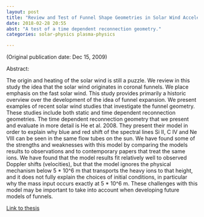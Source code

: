 ```yaml
--- 
layout: post 
title: "Review and Test of Funnel Shape Geometries in Solar Wind Acceleration"
date: 2018-02-28 20:55
abst: "A test of a time dependent reconnection geometry."
categories: solar-physics plasma-physics 

---
```


(Original publication date: Dec 15, 2009)

Abstract:

The origin and heating of the solar wind is still a puzzle. We review in this study the idea that the solar wind originates in coronal funnels. We place emphasis on the fast solar wind. This study provides primarily a historic overview over the development of the idea of funnel expansion. We present examples of recent solar wind studies that investigate the funnel geometry. These studies include both static and time dependent reconnection geometries. The time dependent reconnection geometry that we present and evaluate in more detail is He et al. 2008. They present their model in order to explain why blue and red shift of the spectral lines Si II, C IV and Ne VIII can be seen in the same flow tubes on the sun. We have found some of the strengths and weaknesses with this model by comparing the models results to observations and to contemporary papers that treat the same ions. We have found that the model results fit relatively well to observed Doppler shifts (velocities), but that the model ignores the physical mechanism below 5 * 10^6 m that transports the heavy ions to that height, and it does not fully explain the choices of initial conditions, in particular why the mass input occurs exactly at 5 * 10^6 m. These challenges with this model may be important to take into account when developing future models of funnels.

[Link to thesis](https://munin.uit.no/handle/10037/2406)
